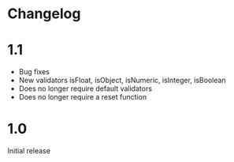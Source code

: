 # Changelog

# 1.1

- Bug fixes
- New validators isFloat, isObject, isNumeric, isInteger, isBoolean
- Does no longer require default validators
- Does no longer require a reset function

# 1.0

Initial release